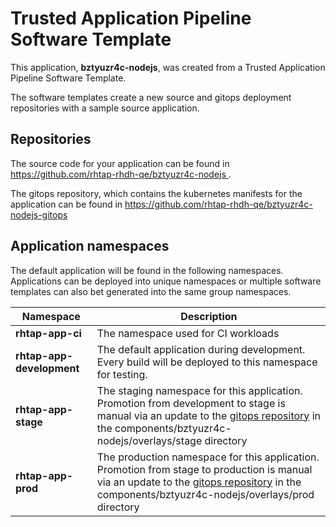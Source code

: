 # Trusted Application Pipeline Software Template

This application, **bztyuzr4c-nodejs**, was created from a Trusted Application Pipeline Software Template.

The software templates create a new source and gitops deployment repositories with a sample source application. 

## Repositories

The source code for your application can be found in [https://github.com/rhtap-rhdh-qe/bztyuzr4c-nodejs ](https://github.com/rhtap-rhdh-qe/bztyuzr4c-nodejs ).
 
The gitops repository, which contains the kubernetes manifests for the application can be found in 
[https://github.com/rhtap-rhdh-qe/bztyuzr4c-nodejs-gitops ](https://github.com/rhtap-rhdh-qe/bztyuzr4c-nodejs-gitops ) 

## Application namespaces 

The default application will be found in the following namespaces. Applications can be deployed into unique namespaces or multiple software templates can also bet generated into the same group namespaces.  

|  Namespace   |  Description   |  
| -------- | -------- |
| **rhtap-app-ci** | The namespace used for CI workloads |
| **rhtap-app-development** | The default application during development. Every build will be deployed to this namespace for testing. |
| **rhtap-app-stage** | The staging namespace for this application. Promotion from development to stage is manual via an update to the [gitops repository](https://github.com/rhtap-rhdh-qe/bztyuzr4c-nodejs-gitops ) in the components/bztyuzr4c-nodejs/overlays/stage directory |
| **rhtap-app-prod** | The production namespace for this application. Promotion from stage to production is manual via an update to the [gitops repository](https://github.com/rhtap-rhdh-qe/bztyuzr4c-nodejs-gitops ) in the components/bztyuzr4c-nodejs/overlays/prod directory |
